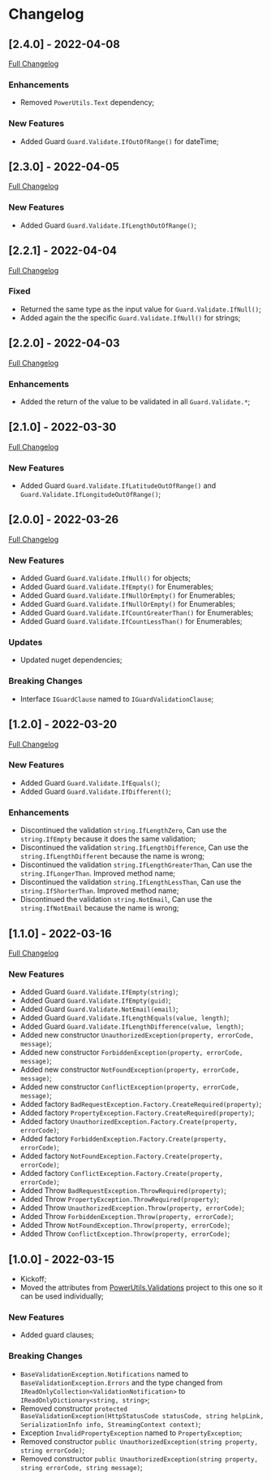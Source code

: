 # Changelog




## [2.4.0] - 2022-04-08
[Full Changelog](https://github.com/TechNobre/PowerUtils.GuardClauses.Validations/compare/v2.3.0...v2.4.0)


### Enhancements
- Removed `PowerUtils.Text` dependency;


### New Features
- Added Guard `Guard.Validate.IfOutOfRange()` for dateTime;




## [2.3.0] - 2022-04-05
[Full Changelog](https://github.com/TechNobre/PowerUtils.GuardClauses.Validations/compare/v2.2.1...v2.3.0)


### New Features
- Added Guard `Guard.Validate.IfLengthOutOfRange()`;




## [2.2.1] - 2022-04-04
[Full Changelog](https://github.com/TechNobre/PowerUtils.GuardClauses.Validations/compare/v2.2.0...v2.2.1)


### Fixed
- Returned the same type as the input value for `Guard.Validate.IfNull()`;
- Added again the the specific `Guard.Validate.IfNull()` for strings;




## [2.2.0] - 2022-04-03
[Full Changelog](https://github.com/TechNobre/PowerUtils.GuardClauses.Validations/compare/v2.1.0...v2.2.0)


### Enhancements
- Added the return of the value to be validated in all `Guard.Validate.*`;




## [2.1.0] - 2022-03-30
[Full Changelog](https://github.com/TechNobre/PowerUtils.GuardClauses.Validations/compare/v2.0.0...v2.1.0)


### New Features
- Added Guard `Guard.Validate.IfLatitudeOutOfRange()` and `Guard.Validate.IfLongitudeOutOfRange()`;




## [2.0.0] - 2022-03-26
[Full Changelog](https://github.com/TechNobre/PowerUtils.GuardClauses.Validations/compare/v1.2.0...v2.0.0)


### New Features
- Added Guard `Guard.Validate.IfNull()` for objects;
- Added Guard `Guard.Validate.IfEmpty()` for Enumerables;
- Added Guard `Guard.Validate.IfNullOrEmpty()` for Enumerables;
- Added Guard `Guard.Validate.IfNullOrEmpty()` for Enumerables;
- Added Guard `Guard.Validate.IfCountGreaterThan()` for Enumerables;
- Added Guard `Guard.Validate.IfCountLessThan()` for Enumerables;


### Updates
- Updated nuget dependencies;


### Breaking Changes
- Interface `IGuardClause` named to `IGuardValidationClause`;




## [1.2.0] - 2022-03-20
[Full Changelog](https://github.com/TechNobre/PowerUtils.GuardClauses.Validations/compare/v1.1.0...v1.2.0)


### New Features
- Added Guard `Guard.Validate.IfEquals()`;
- Added Guard `Guard.Validate.IfDifferent()`;


### Enhancements
- Discontinued the validation `string.IfLengthZero`, Can use the `string.IfEmpty` because it does the same validation;
- Discontinued the validation `string.IfLengthDifference`, Can use the `string.IfLengthDifferent` because the name is wrong;
- Discontinued the validation `string.IfLengthGreaterThan`, Can use the `string.IfLongerThan`. Improved method name;
- Discontinued the validation `string.IfLengthLessThan`, Can use the `string.IfShorterThan`. Improved method name;
- Discontinued the validation `string.NotEmail`, Can use the `string.IfNotEmail` because the name is wrong;




## [1.1.0] - 2022-03-16
[Full Changelog](https://github.com/TechNobre/PowerUtils.GuardClauses.Validations/compare/v1.0.0...v1.1.0)


### New Features
- Added Guard `Guard.Validate.IfEmpty(string)`;
- Added Guard `Guard.Validate.IfEmpty(guid)`;
- Added Guard `Guard.Validate.NotEmail(email)`;
- Added Guard `Guard.Validate.IfLengthEquals(value, length)`;
- Added Guard `Guard.Validate.IfLengthDifference(value, length)`;
- Added new constructor `UnauthorizedException(property, errorCode, message)`;
- Added new constructor `ForbiddenException(property, errorCode, message)`;
- Added new constructor `NotFoundException(property, errorCode, message)`;
- Added new constructor `ConflictException(property, errorCode, message)`;
- Added factory `BadRequestException.Factory.CreateRequired(property)`;
- Added factory `PropertyException.Factory.CreateRequired(property)`;
- Added factory `UnauthorizedException.Factory.Create(property, errorCode)`;
- Added factory `ForbiddenException.Factory.Create(property, errorCode)`;
- Added factory `NotFoundException.Factory.Create(property, errorCode)`;
- Added factory `ConflictException.Factory.Create(property, errorCode)`;
- Added Throw `BadRequestException.ThrowRequired(property)`;
- Added Throw `PropertyException.ThrowRequired(property)`;
- Added Throw `UnauthorizedException.Throw(property, errorCode)`;
- Added Throw `ForbiddenException.Throw(property, errorCode)`;
- Added Throw `NotFoundException.Throw(property, errorCode)`;
- Added Throw `ConflictException.Throw(property, errorCode)`;




## [1.0.0] - 2022-03-15

- Kickoff;
- Moved the attributes from [PowerUtils.Validations](https://github.com/TechNobre/PowerUtils.Validations) project to this one so it can be used individually;


### New Features

- Added guard clauses;


### Breaking Changes

- `BaseValidationException.Notifications` named to `BaseValidationException.Errors` and the type changed from `IReadOnlyCollection<ValidationNotification>` to `IReadOnlyDictionary<string, string>`;
- Removed constructor `protected BaseValidationException(HttpStatusCode statusCode, string helpLink, SerializationInfo info, StreamingContext context)`;
- Exception `InvalidPropertyException` named to `PropertyException`;
- Removed constructor `public UnauthorizedException(string property, string errorCode)`;
- Removed constructor `public UnauthorizedException(string property, string errorCode, string message)`;